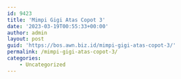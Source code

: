 ```yaml
---
id: 9423
title: 'Mimpi Gigi Atas Copot 3'
date: '2023-03-19T00:55:33+00:00'
author: admin
layout: post
guid: 'https://bos.awn.biz.id/mimpi-gigi-atas-copot-3/'
permalink: /mimpi-gigi-atas-copot-3/
categories:
    - Uncategorized
---
```


